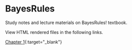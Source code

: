# BayesRules
Study notes and lecture materials on BayesRules! textbook.

View HTML rendered files in the following links.

[Chapter 1](https://htmlpreview.github.io/?https://raw.githubusercontent.com/BayesianStudy/BayesRules/main/BayesRules_Chapter1.html){:target="_blank"}
